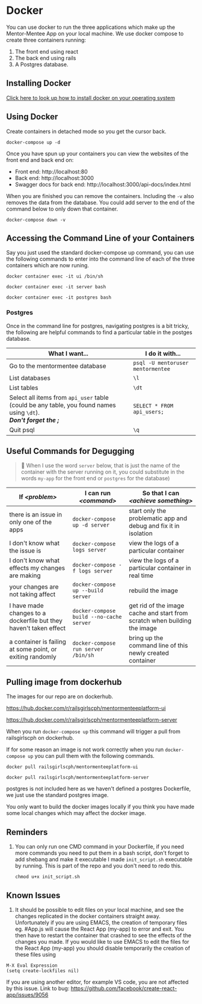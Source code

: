 # Docker

You can use docker to run the three applications which make up the Mentor-Mentee App on your local machine. We use docker compose to create three containers running: 

1. The front end using react
1. The back end using rails 
1. A Postgres database. 

## Installing Docker

[Click here to look up how to install docker on your operating system](https://docs.docker.com/engine/install/)

## Using Docker

Create containers in detached mode so you get the cursor back. 
```
docker-compose up -d
```

Once you have spun up your containers you can view the websites of the front end and back end on:

* Front end: http://localhost:80
* Back end: http://localhost:3000
* Swagger docs for back end: http://localhost:3000/api-docs/index.html

When you are finished you can remove the containers. Including the `-v` also removes the data from the database. You could add server to the end of the command below to only down that container. 

```
docker-compose down -v
```

## Accessing the Command Line of your Containers

Say you just used the standard docker-compose up command, you can use the following commands to enter into the command line of each of the three containers which are now runing. 

```
docker container exec -it ui /bin/sh

docker container exec -it server bash

docker container exec -it postgres bash
```

### Postgres
Once in the command line for postgres, navigating postgres is a bit tricky, the following are helpful commands to find a particular table in the postges database. 

What I want... | I do it with... 
-------------- | --------------- 
Go to the mentormentee database | `psql -U mentoruser mentormentee` 
List databases | `\l` 
List tables | `\dt` 
Select all items from `api_user` table (could be any table, you found names using `\dt`).<br>***Don't forget the ;*** | `SELECT * FROM api_users;` 
Quit psql | `\q` 

## Useful Commands for Degugging

> :memo: When I use the word `server` below, that is just the name of the container with the server running on it, you could substitute in the words `my-app` for the front end or `postgres` for the database)

If *&lt;problem>* | I can run *&lt;command>* | So that I can *&lt;achieve something>*
-------------- | --------------- | ----
there is an issue in only one of the apps | `docker-compose up -d server` | start only the problematic app and debug and fix it in isolation
I don't know what the issue is | `docker-compose logs server` | view the logs of a particular container
I don't know what effects my changes are making | `docker-compose -f logs server` | view the logs of a particular container in real time
your changes are not taking affect | `docker-compose up --build server` | rebuild the image
I have made changes to a dockerfile but they haven't taken effect | `docker-compose build --no-cache server` | get rid of the image cache and start from scratch when building the image
a container is failing at some point, or exiting randomly | `docker-compose run server /bin/sh` | bring up the command line of this newly created container

## Pulling image from dockerhub

The images for our repo are on dockerhub. 

https://hub.docker.com/r/railsgirlscph/mentormenteeplatform-ui

https://hub.docker.com/r/railsgirlscph/mentormenteeplatform-server

When you run `docker-compose up` this command will trigger a pull from railsgirlscph on dockerhub. 

If for some reason an image is not work correctly when you run `docker-compose up` you can pull them with the following commands. 

`docker pull railsgirlscph/mentormenteeplatform-ui`

`docker pull railsgirlscph/mentormenteeplatform-server`

postgres is not included here as we haven't defined a postgres Dockerfile, we just use the standard postgres image.

You only want to build the docker images locally if you think you have made some local changes which may affect the docker image. 

## Reminders

1. You can only run one CMD command in your Dockerfile, if you need more commands you need to put them in a bash script, don't forget to add shebang and make it executable
I made `init_script.sh` executable by running. This is part of the repo and you don't need to redo this. 
    ```
    chmod u+x init_script.sh
    ```
## Known Issues 

1. It should be possible to edit files on your local machine, and see the changes replicated in the docker containers straight away. Unfortunately if you are using EMACS, the creation of temporary files eg. #App.js will cause the React App (my-app) to error and exit. You then have to restart the container that crashed to see the effects of the changes you made. 
If you would like to use EMACS to edit the files for the React App (my-app) you should disable temporarily the creation of these files using 
```
M-X Eval Expression
(setq create-lockfiles nil)
```
If you are using another editor, for example VS code, you are not affected by this issue. 
Link to bug: https://github.com/facebook/create-react-app/issues/9056
